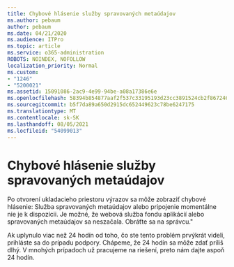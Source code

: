 ```yaml
---
title: Chybové hlásenie služby spravovaných metaúdajov
ms.author: pebaum
author: pebaum
ms.date: 04/21/2020
ms.audience: ITPro
ms.topic: article
ms.service: o365-administration
ROBOTS: NOINDEX, NOFOLLOW
localization_priority: Normal
ms.custom:
- "1246"
- "5200021"
ms.assetid: 15091086-2ac9-4e99-94be-a08a17386e6e
ms.openlocfilehash: 58394b854877aaf2f537c33195193d23cc3891524cb2f867246ba4bf5f9e73a0
ms.sourcegitcommit: b5f7da89a650d2915dc652449623c78be6247175
ms.translationtype: MT
ms.contentlocale: sk-SK
ms.lasthandoff: 08/05/2021
ms.locfileid: "54099013"
---
```

# <a name="managed-metadata-service-error-message"></a>Chybové hlásenie služby spravovaných metaúdajov

Po otvorení ukladacieho priestoru výrazov sa môže zobraziť chybové hlásenie: Služba spravovaných metaúdajov alebo pripojenie momentálne nie je k dispozícii. Je možné, že webová služba fondu aplikácií alebo spravovaných metaúdajov sa neszačala. Obráťte sa na správcu."
  
Ak uplynulo viac než 24 hodín od toho, čo ste tento problém prvýkrát videli, prihláste sa do prípadu podpory. Chápeme, že 24 hodín sa môže zdať príliš dlhý. V mnohých prípadoch už pracujeme na riešení, preto nám dajte aspoň 24 hodín.
  